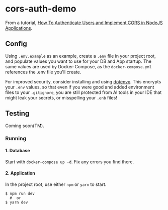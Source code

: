 # cors-auth-demo

From a tutorial, [How To Authenticate Users and Implement CORS in NodeJS Applications](https://www.freecodecamp.org/news/how-to-authenticate-users-and-implement-cors-in-nodejs-applications/).

## Config

Using `.env.example` as an example, create a `.env` file in your project root, and populate values you want to use for your DB and App startup. The same values are used by Docker-Compose, as the `docker-compose.yml` references the .env file you'll create.

For improved security, consider installing and using [dotenvx](https://dotenvx.com/). This encrypts your `.env` values, so that even if you were good and added environment files to your `.gitignore`, you are still protected from AI tools in your IDE that might leak your secrets, or misspelling your `.enb` files!

## Testing

Coming soon(TM).

### Running

#### 1. Database

Start with `docker-compose up -d`. Fix any errors you find there.

#### 2. Application

In the project root, use either `npm` or `yarn` to start.

```shell
$ npm run dev
  #  or
$ yarn dev
```
